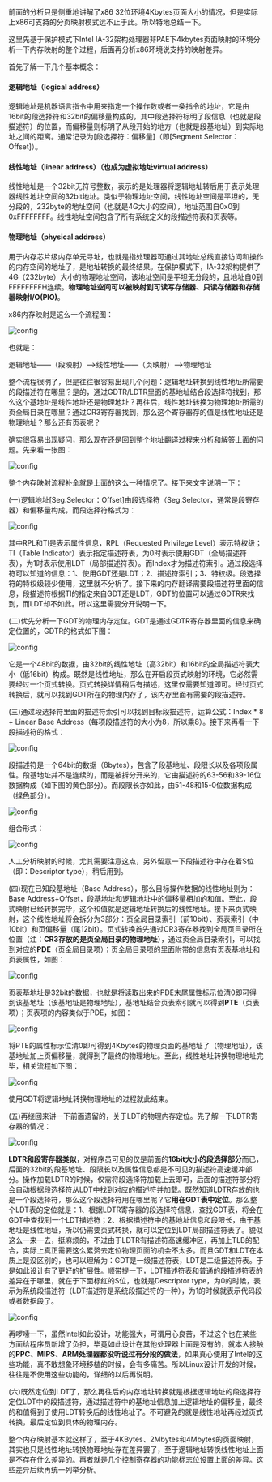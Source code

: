 前面的分析只是侧重地讲解了x86 32位环境4Kbytes页面大小的情况，但是实际上x86可支持的分页映射模式远不止于此。所以特地总结一下。

这里先基于保护模式下Intel IA-32架构处理器非PAE下4kbytes页面映射的环境分析一下内存映射的整个过程，后面再分析x86环境说支持的映射差异。

首先了解一下几个基本概念：

#### 逻辑地址（logical address）

逻辑地址是机器语言指令中用来指定一个操作数或者一条指令的地址，它是由16bit的段选择符和32bit的偏移量构成的，其中段选择符标明了段信息（也就是段描述符）的位置，而偏移量则标明了从段开始的地方（也就是段基地址）到实际地址之间的距离。通常记录为[段选择符：偏移量]（即[Segment Selector：Offset]）。

#### 线性地址（linear address）（也成为虚拟地址virtual address）

线性地址是一个32bit无符号整数，表示的是处理器将逻辑地址转后用于表示处理器线性地址空间的32bit地址。类似于物理地址空间，线性地址空间是平坦的，无分段的，232byte的地址空间（也就是4G大小的空间），地址范围自0x0到0xFFFFFFFF。线性地址空间包含了所有系统定义的段描述符表和页表等。

#### 物理地址（physical address）

用于内存芯片级内存单元寻址，也就是指处理器可通过其地址总线直接访问和操作的内存空间的地址了，是地址转换的最终结果。在保护模式下，IA-32架构提供了4G（232byte）大小的物理地址空间，该地址空间是平坦无分段的，且地址自0到FFFFFFFFH连续。**物理地址空间可以被映射到可读写存储器、只读存储器和存储器映射I/O(PIO)**。

x86内存映射是这么一个流程图：

![config](images/1.png)

也就是：

逻辑地址——（段映射）——>线性地址——（页映射）——>物理地址

整个流程很明了，但是往往很容易出现几个问题：逻辑地址转换到线性地址所需要的段描述符在哪里？是的，通过GDTR/LDTR里面的基地址结合段选择符找到，那么这个基地址是线性地址还是物理地址？再往后，线性地址转换为物理地址所需的页全局目录在哪里？通过CR3寄存器找到，那么这个寄存器存的值是线性地址还是物理地址？那么还有页表呢？

确实很容易出现疑问，那么现在还是回到整个地址翻译过程来分析和解答上面的问题。先来看一张图：

![config](images/14.png)

整个内存映射流程补全就是上面的这么一种情况了。接下来文字说明一下：

(一)逻辑地址[Seg.Selector：Offset]由段选择符（Seg.Selector，通常是段寄存器）和偏移量构成，而段选择符格式为：

![config](images/15.png)

其中RPL和TI是表示属性信息，RPL（Requested Privilege Level）表示特权级；TI（Table Indicator）表示指定描述符表，为0时表示使用GDT（全局描述符表），为1时表示使用LDT（局部描述符表）。而Index才为描述符索引。通过段选择符可以知道的信息：1、使用GDT还是LDT；2、描述符索引；3、特权级。段选择符的特权级较少使用，这里就不分析了。接下来的内存翻译需要段描述符里面的信息，段描述符根据TI的指定来自GDT还是LDT，GDT的位置可以通过GDTR来找到，而LDT却不如此。所以这里需要分开说明一下。

(二)优先分析一下GDT的物理内存定位。GDT是通过GDTR寄存器里面的信息来确定位置的，GDTR的格式如下图：

![config](images/16.png)

它是一个48bit的数据，由32bit的线性地址（高32bit）和16bit的全局描述符表大小（低16bit）构成。既然是线性地址，那么在开启段页式映射的环境，它必然需要经过一个页式转换。页式转换详情稍后有描述，这里仅需要知道即可。经过页式转换后，就可以找到GDT所在的物理内存了，该内存里面有需要的段描述符。

(三)通过段选择符里面的描述符索引可以找到目标段描述符，运算公式：Index * 8 + Linear Base Address（每项段描述符的大小为8，所以乘8）。接下来再看一下段描述符的格式：

![config](images/17.png)

段描述符是一个64bit的数据（8bytes），包含了段基地址、段限长以及各项段属性。段基地址并不是连续的，而是被拆分开来的，它由描述符的63-56和39-16位数据构成（如下图的黄色部分）。而段限长亦如此，由51-48和15-0位数据构成（绿色部分）。

![config](images/18.png)

组合形式：

![config](images/19.png)

人工分析映射的时候，尤其需要注意这点，另外留意一下段描述符中存在着S位（即：Descriptor type），稍后用到。

(四)现在已知段基地址（Base Address），那么目标操作数据的线性地址则为：Base Address+Offset，段基地址和逻辑地址中的偏移量相加的和值。至此，段式映射已经转换完毕，这个和值就是逻辑地址转换后的线性地址。接下来页式映射，这个线性地址将会拆分为3部分：页全局目录索引（前10bit）、页表索引（中10bit）和页偏移量（尾12bit）。页式转换首先通过CR3寄存器找到全局页目录所在位置（注：**CR3存放的是页全局目录的物理地址**），通过页全局目录索引，可以找到对应的**PDE**（页全局目录项）；页全局目录项的里面附带的信息有页表基地址和页表属性，如图：

![config](images/20.png)

页表基地址是32bit的数据，也就是将读取出来的PDE末尾属性标示位清0即可得到该基地址（该基地址是物理地址），基地址结合页表索引就可以得到**PTE**（页表项）；页表项的内容类似于PDE，如图：

![config](images/21.png)

将PTE的属性标示位清0即可得到4Kbytes的物理页面的基地址了（物理地址），该基地址加上页偏移量，就得到了最终的物理地址。至此，线性地址转换物理地址完毕，相关流程如下图：

![config](images/22.png)

使用GDT将逻辑地址转换物理地址的过程就此结束。

(五)再绕回来讲一下前面遗留的，关于LDT的物理内存定位。先了解一下LDTR寄存器的情况：

![config](images/23.png)

**LDTR和段寄存器类似**，对程序员可见的仅是前面的**16bit大小的段选择部分**而已，后面的32bit的段基地址、段限长以及属性信息都是不可见的描述符高速缓冲部分。操作加载LDTR的时候，仅需将段选择符加载上去即可，后面的描述符部分将会自动根据段选择符从LDT中找到对应的描述符并加载。既然知道LDTR存放的也是一个段选择符，那么这个段选择符用在哪里呢？它**用在GDT表中定位**。那么整个LDT表的定位就是：1、根据LDTR寄存器的段选择符信息，查找GDT表，将会在GDT中查找到一个LDT描述符；2、根据描述符中的基地址信息和段限长，由于基地址是线性地址，所以仍需要页式转换，就可以定位到LDT局部描述符表了。貌似这么一来一去，挺麻烦的，不过由于LDTR有描述符高速缓冲区，再加上TLB的配合，实际上真正需要这么累赘去定位物理页面的机会不太多。而且GDT和LDT在本质上是没区别的，也可以理解为：GDT是一级描述符表，LDT是二级描述符表。于是如此设计有了更好的扩展性。顺带提一下，LDT描述符表和普通的段描述符表的差异在于哪里，就在于下面标红的S位，也就是Descriptor type，为0的时候，表示为系统段描述符（LDT描述符是系统段描述符的一种），为1的时候就表示代码段或者数据段了。

![config](images/24.png)

再啰嗦一下，虽然Intel如此设计，功能强大，可谓用心良苦，不过这个也在某些方面给程序员新增了负担，毕竟如此设计在其他处理器上面是没有的，就本人接触的**PPC、MIPS、ARM处理器都没听说过有分段的做法**，如果真心使用了Intel的这些功能，真不敢想象环境移植的时候，会有多痛苦。所以Linux设计开发的时候，往往是不使用这些功能的，详细的以后再说明。

(六)既然定位到LDT了，那么再往后的内存地址转换就是根据逻辑地址的段选择符定位LDT中的段描述符，通过描述符中的基地址信息加上逻辑地址的偏移量，最终的和值得到了使用LDT转换后的线性地址了。不可避免的就是线性地址再经过页式转换，最后定位到具体的物理内存。

整个内存映射基本就这样了，至于4KBytes、2Mbytes和4Mbytes的页面映射，其实也只是线性地址转换物理地址存在差异罢了，至于逻辑地址转换线性地址上面是不存在什么差异的。再者就是几个控制寄存器的功能标志位设置上面的差异。这些差异后续再统一列举分析。